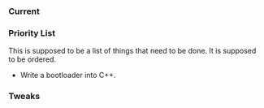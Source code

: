 ### Current

### Priority List

This is supposed to be a list of things that need to be done.
It is supposed to be ordered.

-   Write a bootloader into C++.

### Tweaks
